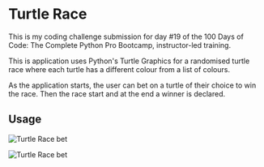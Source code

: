# Turtle Race

This is my coding challenge submission for day #19 of the 100 Days of Code: The Complete Python Pro Bootcamp, instructor-led training.

This is application uses Python's Turtle Graphics for a randomised turtle race where each turtle has a different colour from a list of colours.

As the application starts, the user can bet on a turtle of their choice to win the race. Then the race start and at the end a winner is declared.

## Usage

![Turtle Race bet](https://i.imgur.com/XUBSR2J.png)

![Turtle Race bet](https://i.imgur.com/szYRGJv.png)

